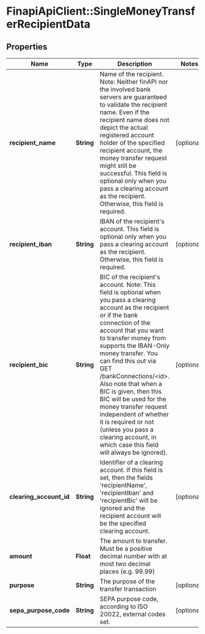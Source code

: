 # FinapiApiClient::SingleMoneyTransferRecipientData

## Properties
Name | Type | Description | Notes
------------ | ------------- | ------------- | -------------
**recipient_name** | **String** | Name of the recipient. Note: Neither finAPI nor the involved bank servers are guaranteed to validate the recipient name. Even if the recipient name does not depict the actual registered account holder of the specified recipient account, the money transfer request might still be successful. This field is optional only when you pass a clearing account as the recipient. Otherwise, this field is required. | [optional] 
**recipient_iban** | **String** | IBAN of the recipient&#39;s account. This field is optional only when you pass a clearing account as the recipient. Otherwise, this field is required. | [optional] 
**recipient_bic** | **String** | BIC of the recipient&#39;s account. Note: This field is optional when you pass a clearing account as the recipient or if the bank connection of the account that you want to transfer money from supports the IBAN-Only money transfer. You can find this out via GET /bankConnections/&lt;id&gt;. Also note that when a BIC is given, then this BIC will be used for the money transfer request independent of whether it is required or not (unless you pass a clearing account, in which case this field will always be ignored). | [optional] 
**clearing_account_id** | **String** | Identifier of a clearing account. If this field is set, then the fields &#39;recipientName&#39;, &#39;recipientIban&#39; and &#39;recipientBic&#39; will be ignored and the recipient account will be the specified clearing account. | [optional] 
**amount** | **Float** | The amount to transfer. Must be a positive decimal number with at most two decimal places (e.g. 99.99) | 
**purpose** | **String** | The purpose of the transfer transaction | [optional] 
**sepa_purpose_code** | **String** | SEPA purpose code, according to ISO 20022, external codes set. | [optional] 


